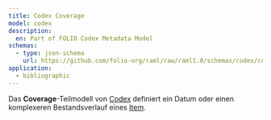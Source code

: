 ```yaml
---
title: Codex Coverage
model: codex
description:
  en: Part of FOLIO Codex Metadata Model
schemas:
  - type: json-schema
    url: https://github.com/folio-org/raml/raw/raml1.0/schemas/codex/coverage.json
application:
  - bibliographic
---
```


Das **Coverage**-Teilmodell von [Codex](../codex) definiert ein Datum oder
einen komplexeren Bestandsverlauf eines [Item](item).
